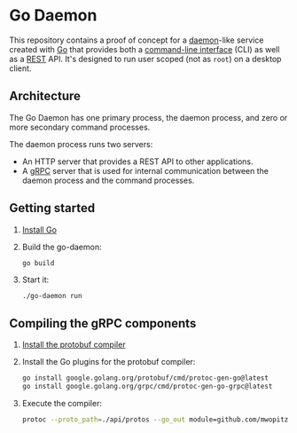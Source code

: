 # Go Daemon

This repository contains a proof of concept for a [daemon][daemon]-like service
created with [Go][go] that provides both a [command-line interface][cli] (CLI)
as well as a [REST][rest] API. It's designed to run user scoped (not as `root`) on
a desktop client.

[cli]: https://en.wikipedia.org/wiki/Command-line_interface
[daemon]: https://en.wikipedia.org/wiki/Daemon_(computing)
[go]: https://go.dev/
[rest]: https://en.wikipedia.org/wiki/REST

## Architecture

The Go Daemon has one primary process, the daemon process, and zero or more
secondary command processes.

The daemon process runs two servers:

* An HTTP server that provides a REST API to other applications.
* A [gRPC](https://grpc.io/) server that is used for internal communication
  between the daemon process and the command processes.

## Getting started

1.  [Install Go](https://go.dev/doc/install)
2.  Build the go-daemon:
    
    ```shs
    go build
    ```
3.  Start it:
    
    ```sh
    ./go-daemon run
    ```

## Compiling the gRPC components

1.  [Install the protobuf compiler](https://protobuf.dev/installation/)
2.  Install the Go plugins for the protobuf compiler:
    
    ```sh
    go install google.golang.org/protobuf/cmd/protoc-gen-go@latest
    go install google.golang.org/grpc/cmd/protoc-gen-go-grpc@latest
    ```
3.  Execute the compiler:
    
    ```sh
    protoc --proto_path=./api/protos --go_out module=github.com/mwopitz/go-daemon:. --go-grpc_out module=github.com/mwopitz/go-daemon:. daemon.proto
    ```
